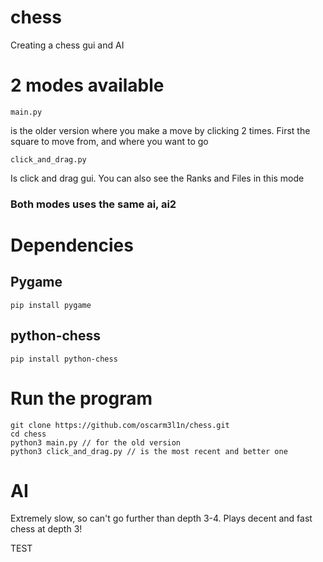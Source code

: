 # chess
Creating a chess gui and AI
# 2 modes available
```
main.py
```
is the older version where you make a move by clicking 2 times. First the square to move from, and where you want to go

```
click_and_drag.py
```
Is click and drag gui. You can also see the Ranks and Files in this mode
### Both modes uses the same ai, ai2

# Dependencies
## Pygame
```
pip install pygame
```
## python-chess
```
pip install python-chess
```

# Run the program
```
git clone https://github.com/oscarm3l1n/chess.git
cd chess
python3 main.py // for the old version
python3 click_and_drag.py // is the most recent and better one
```
# AI
Extremely slow, so can't go further than depth 3-4. Plays decent and fast chess at depth 3!


TEST
